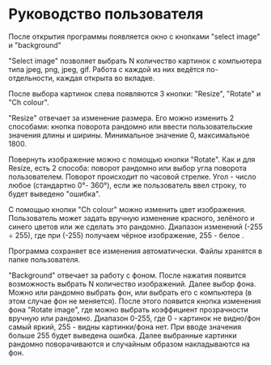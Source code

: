 # Руководство пользователя

После открытия программы появляется окно с кнопками "select image" и "background"

"Select image" позволяет выбрать N количество картинок с компьютера типа jpeg, png, jpeg, gif. Работа с каждой из них ведётся по-отдельности, каждая открыта во вкладке.

После выбора картинок слева появляются 3 кнопки: "Resize", "Rotate" и "Ch colour".

"Resize" отвечает за изменение размера. Его можно изменить 2 способами: кнопка поворота рандомно или ввести пользовательские значения длины и ширины. Минимальное значение 0, максимальное 1800.

Повернуть изображение можно с помощью кнопки "Rotate". Как и для Resize, есть 2 способа: поворот рандомно или выбор угла поворота пользователем. Поворот происходит по часовой стрелке.
Угол - число любое (стандартно 0°- 360°), если же пользователь ввел строку, то будет выведено "ошибка".

С помощью кнопки "Ch colour" можно изменить цвет изображения. Пользователь может задать вручную изменение красного, зелёного и синего цветов или же сделать это рандомно. Диапазон изменений (-255 ÷ 255), где при (-255) получаем чёрное изображение, 255 - белое .

Программа сохраняет все изменения автоматически. Файлы хранятся в папке пользователя.

"Background" отвечает за работу с фоном. После нажатия появится возможность выбрать N количество изображений.
Далее выбор фона. Можно или рандомно выбрать фон, или выбрать его с компьютера (в этом случае фон не меняется).
После этого появится кнопка изменения фона "Rotate image", где можно выбрать коэффициент прозрачности вручную или рандомно. Диапазон 0-255, где 0 - картинок не видно/фон самый яркий, 255 - видны картинки/фона нет. При вводе значения больше 255 будет выведена ошибка.
Далее выбранные картинки рандомно поворачиваются и случайным образом накладываются на фон.
